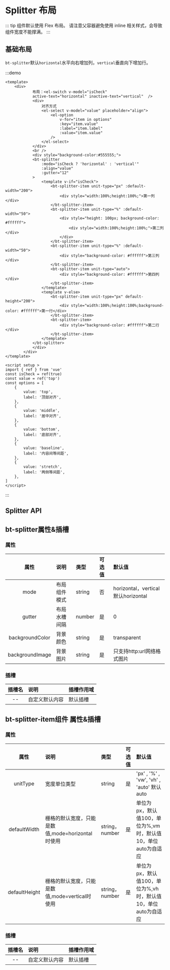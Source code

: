 # Splitter 布局

::: tip
组件默认使用 Flex 布局。
请注意父容器避免使用 inline 相关样式，会导致组件宽度不能撑满。
:::

## 基础布局

<code>bt-splitter</code>默认`horizontal`水平向右增加列，`vertical`垂直向下增加行。

:::demo

```vue
<template>
    <div>
            布局：<el-switch v-model="isCheck" 
            active-text="horizontal" inactive-text="vertical"  />
            <div>
                对齐方式
                <el-select v-model="value" placeholder="align">
                    <el-option
                        v-for="item in options"
                        :key="item.value"
                        :label="item.label"
                        :value="item.value"
                    />
                </el-select>
            </div>
            <br />
            <div style="background-color:#555555;">
            <bt-splitter
                :mode="isCheck ? 'horizontal' : 'vertical'"
                :align="value"
                :gutter="12"
            >
                <template v-if="isCheck">
                    <bt-splitter-item unit-type="px" :default-width="200">
                        <div style="width:100%;height:100%;">第一列</div>
                    </bt-splitter-item>
                    <bt-splitter-item unit-type="%" :default-width="50">
                        <div style="height: 100px; background-color: #ffffff">
                            <div style="width:100%;height:100%;">第二列</div>
                        </div>
                    </bt-splitter-item>
                    <bt-splitter-item unit-type="%" :default-width="50">
                        <div style="background-color: #ffffff">第三列</div>
                    </bt-splitter-item>
                    <bt-splitter-item unit-type="auto">
                        <div style="background-color: #ffffff">第四列</div>
                    </bt-splitter-item>
                </template>
                <template v-else>
                    <bt-splitter-item unit-type="px" default-height="200">
                        <div style="width:100%;height:100%;background-color: #ffffff">第一行</div>
                    </bt-splitter-item>
                    <bt-splitter-item>
                        <div style="background-color: #ffffff">第二行</div>
                    </bt-splitter-item>
                </template>
            </bt-splitter>
            </div>
        </div>
</template>

<script setup >
import { ref } from 'vue'
const isCheck = ref(true)
const value = ref('top')
const options = [
    {
        value: 'top',
        label: '顶部对齐',
    },
    {
        value: 'middle',
        label: '居中对齐',
    },
    {
        value: 'bottom',
        label: '底部对齐',
    },
    {
        value: 'baseline',
        label: '内容间等间距',
    },
    {
        value: 'stretch',
        label: '两侧等间距',
    },
]
</script>

```

:::

## Splitter API

## bt-splitter属性&插槽

### 属性

| 属性 | 说明 | 类型 | 可选值 | 默认值 |
| :---: | :--- | :--- | :--- | :--- |
| mode | 布局组件模式 | string | 否 | horizontal，vertical 默认horizontal    |
| gutter | 布局水槽间隔 | number  | 是 | 0 |
| backgroundColor | 背景颜色 | string  | 是 | transparent |
| backgroundImage | 背景图片 | string  | 是 | 只支持http:url网络格式图片 |

### 插槽

| 插槽名 | 说明 | 插槽作用域 |
| :---: | :--- | :--- |
| -- | 自定义默认内容 | 默认插槽 |

## bt-splitter-item组件 属性&插槽

### 属性

| 属性 | 说明 | 类型 | 可选值 | 默认值 |
| :---: | :--- | :--- | :--- | :--- |
| unitType | 宽度单位类型 | string  | 是 | 'px' , '%' , 'vw', 'vh' , 'auto' 默认auto |
| defaultWidth | 栅格的默认宽度，只能是数值,mode=horizontal时使用 | string，number | 是 |单位为px，默认值100，单位为%,vm时，默认值10，单位auto为自适应   |
| defaultHeight | 栅格的默认宽度，只能是数值,mode=vertical时使用 | string，number | 是 |单位为px，默认值100，单位为%,vh时，默认值10，单位auto为自适应   |

### 插槽

| 插槽名 | 说明 | 插槽作用域 |
| :---: | :--- | :--- |
| -- | 自定义默认内容 | 默认插槽 |
